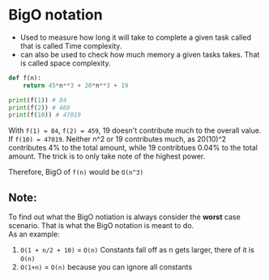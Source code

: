 # BigO notation
- Used to measure how long it will take to complete a given task called that is called Time complexity.
- can also be used to check how much memory a given tasks takes. That is called space complexity.

```py
def f(n):
    return 45*n**3 + 20*n**3 + 19

print(f(1)) # 84
print(f(2)) # 469
print(f(10)) # 47019
```

With `f(1) = 84`, `f(2) = 459`, 19 doesn't contribute much to the overall value. If `f(10) = 47019`. Neither n^2 or 19 contributes much, as 20(10)^2 contributes 4% to the total amount, while 19 contribtues 0.04% to the total amount. The trick is to only take note of the highest power.

Therefore, BigO of `f(n)` would be `O(n^3)`

## Note:  
To find out what the BigO notiation is always consider the **worst** case scenario. That is what the BigO notation is meant to do.  
As an example:
1. `O(1 + n/2 + 10)` = `O(n)`
Constants fall off as n gets larger, there of it is `O(n)`
2. `O(1+n)` = `O(n)` because you can ignore all constants
